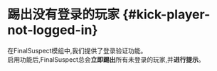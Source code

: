 # 踢出没有登录的玩家 {#kick-player-not-logged-in}

在FinalSuspect模组中,我们提供了登录验证功能。\
启用功能后,FinalSuspect总会**立即踢出**所有未登录的玩家,并**进行提示**。  